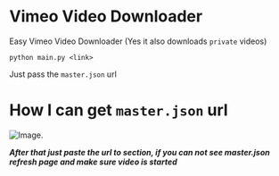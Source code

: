 # Vimeo Video Downloader

Easy Vimeo Video Downloader (Yes it also downloads `private` videos)

```
python main.py <link>
```

Just pass the `master.json` url

# How I can get `master.json` url

![Image.](https://github.com/yigithanyigit/vimeo-pdl/assets/30131055/895f2ad6-69cf-4a20-8745-b2ccf7006bf8 "Example Image.")

***After that just paste the url to <link> section, if you can not see master.json refresh page and make sure video is started***


